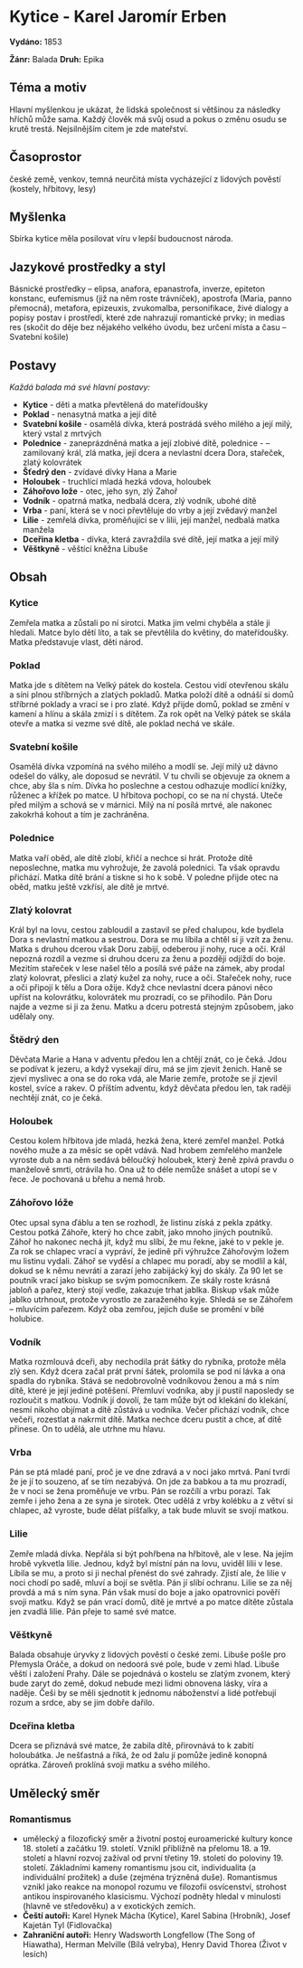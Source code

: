 # Kytice - Karel Jaromír Erben

**Vydáno:** 1853

**Žánr:** Balada **Druh:** Epika

## Téma a motiv

Hlavní myšlenkou je ukázat, že lidská společnost si většinou za následky hříchů může sama. Každý člověk má svůj osud a pokus o změnu osudu se krutě trestá. Nejsilnějším citem je zde mateřství.

## Časoprostor

české země, venkov, temná neurčitá místa vycházející z lidových pověstí (kostely, hřbitovy, lesy)

## Myšlenka

Sbírka kytice měla posilovat víru v lepší budoucnost národa. 

## Jazykové prostředky a styl

Básnické prostředky – elipsa, anafora, epanastrofa, inverze, epiteton konstanc, eufemismus (již na něm roste trávníček), apostrofa (Maria, panno přemocná), metafora, epizeuxis, zvukomalba, personifikace, živé dialogy a popisy postav i prostředí, které zde nahrazují romantické prvky; in medias res (skočit do děje bez nějakého velkého úvodu, bez určení místa a času – Svatební košile)

## Postavy

*Každá balada má své hlavní postavy:*

- **Kytice** - děti a matka převtělená do mateřídoušky
- **Poklad** - nenasytná matka a její dítě
- **Svatební košile** - osamělá dívka, která postrádá svého milého a její milý, který vstal z mrtvých
- **Polednice** - zaneprázdněná matka a její zlobivé dítě, polednice - – zamilovaný král, zlá matka, její dcera a nevlastní dcera Dora, stařeček, zlatý kolovrátek
- **Šťedrý den** - zvídavé dívky Hana a Marie
- **Holoubek** - truchlící mladá hezká vdova, holoubek
- **Záhořovo lože** - otec, jeho syn, zlý Zahoř
- **Vodník** - opatrná matka, nedbalá dcera, zlý vodník, ubohé dítě
- **Vrba** - paní, která se v noci převtěluje do vrby a její zvědavý manžel
- **Lilie** - zemřelá dívka, proměňující se v lilii, její manžel, nedbalá matka manžela
- **Dceřina kletba** - dívka, která zavraždila své dítě, její matka a její milý
- **Věštkyně** - věštící kněžna Libuše


## Obsah

### Kytice

Zemřela matka a zůstali po ní sirotci. Matka jim velmi chyběla a stále ji hledali. Matce bylo dětí líto, a tak se převtělila do květiny, do mateřídoušky. Matka představuje vlast, děti národ.

### Poklad

Matka jde s dítětem na Velký pátek do kostela. Cestou vidí otevřenou skálu a síni plnou stříbrných a zlatých pokladů. Matka položí dítě a odnáší si domů stříbrné poklady a vrací se i pro zlaté. Když přijde domů, poklad se změní v kamení a hlínu a skála zmizí i s dítětem. Za rok opět na Velký pátek se skála otevře a matka si vezme své dítě, ale poklad nechá ve skále.

### Svatební košile

Osamělá dívka vzpomíná na svého milého a modlí se. Její milý už dávno odešel do války, ale doposud se nevrátil. V tu chvíli se objevuje za oknem a chce, aby šla s ním. Dívka ho poslechne a cestou odhazuje modlící knížky, růženec a křížek po matce. U hřbitova pochopí, co se na ní chystá. Uteče před milým a schová se v márnici. Milý na ní posílá mrtvé, ale nakonec zakokrhá kohout a tím je zachráněna.

### Polednice

Matka vaří oběd, ale dítě zlobí, křičí a nechce si hrát. Protože dítě neposlechne, matka mu vyhrožuje, že zavolá polednici. Ta však opravdu přichází. Matka dítě brání a tiskne si ho k sobě. V poledne přijde otec na oběd, matku ještě vzkřísí, ale dítě je mrtvé.

### Zlatý kolovrat

Král byl na lovu, cestou zabloudil a zastavil se před chalupou, kde bydlela Dora s nevlastní matkou a sestrou. Dora se mu líbila a chtěl si ji vzít za ženu. Matka s druhou dcerou však Doru zabijí, odeberou jí nohy, ruce a oči. Král nepozná rozdíl a vezme si druhou dceru za ženu a později odjíždí do boje. Mezitím stařeček v lese našel tělo a posílá své páže na zámek, aby prodal zlatý kolovrat, přeslici a zlatý kužel za nohy, ruce a oči. Stařeček nohy, ruce a oči připojí k tělu a Dora ožije. Když chce nevlastní dcera pánovi něco upříst na kolovrátku, kolovrátek mu prozradí, co se přihodilo. Pán Doru najde a vezme si ji za ženu. Matku a dceru potrestá stejným způsobem, jako udělaly ony.

### Štědrý den

Děvčata Marie a Hana v adventu předou len a chtějí znát, co je čeká. Jdou se podívat k jezeru, a když vysekají díru, má se jim zjevit ženich. Haně se zjeví myslivec a ona se do roka vdá, ale Marie zemře, protože se jí zjevil kostel, svíce a rakev. O příštím adventu, když děvčata předou len, tak raději nechtějí znát, co je čeká.

### Holoubek

Cestou kolem hřbitova jde mladá, hezká žena, které zemřel manžel. Potká nového muže a za měsíc se opět vdává. Nad hrobem zemřelého manžele vyroste dub a na něm sedává běloučký holoubek, který ženě zpívá pravdu o manželově smrti, otrávila ho. Ona už to déle nemůže snášet a utopí se v řece. Je pochovaná u břehu a nemá hrob.

### Záhořovo lóže

Otec upsal syna ďáblu a ten se rozhodl, že listinu získá z pekla zpátky. Cestou potká Záhoře, který ho chce zabít, jako mnoho jiných poutníků. Záhoř ho nakonec nechá jít, když mu slíbí, že mu řekne, jaké to v pekle je. Za rok se chlapec vrací a vypráví, že jedině při výhružce Záhořovým ložem mu listinu vydali. Záhoř se vyděsí a chlapec mu poradí, aby se modlil a kál, dokud se k němu nevrátí a zarazí jeho zabijácký kyj do skály. Za 90 let se poutník vrací jako biskup se svým pomocníkem. Ze skály roste krásná jabloň a pařez, který stojí vedle, zakazuje trhat jablka. Biskup však může jablko utrhnout, protože vyrostlo ze zaraženého kyje. Shledá se se Záhořem – mluvícím pařezem. Když oba zemřou, jejich duše se promění v bílé holubice.

### Vodník

Matka rozmlouvá dceři, aby nechodila prát šátky do rybníka, protože měla zlý sen. Když dcera začal prát první šátek, prolomila se pod ní lávka a ona spadla do rybníka. Stává se nedobrovolně vodníkovou ženou a má s ním dítě, které je její jediné potěšení. Přemluví vodníka, aby jí pustil naposledy se rozloučit s matkou. Vodník jí dovolí, že tam může být od klekání do klekání, nesmí nikoho objímat a dítě zůstává u vodníka. Večer přichází vodník, chce večeři, rozestlat a nakrmit dítě. Matka nechce dceru pustit a chce, ať dítě přinese. On to udělá, ale utrhne mu hlavu.

### Vrba

Pán se ptá mladé paní, proč je ve dne zdravá a v noci jako mrtvá. Paní tvrdí že je jí to souzeno, ať se tím nezabývá. On jde za babkou a ta mu prozradí, že v noci se žena proměňuje ve vrbu. Pán se rozčílí a vrbu porazí. Tak zemře i jeho žena a ze syna je sirotek. Otec udělá z vrby kolébku a z větví si chlapec, až vyroste, bude dělat píšťalky, a tak bude mluvit se svojí matkou.

### Lilie

Zemře mladá dívka. Nepřála si být pohřbena na hřbitově, ale v lese. Na jejím hrobě vykvetla lilie. Jednou, když byl místní pán na lovu, uviděl lilii v lese. Líbila se mu, a proto si ji nechal přenést do své zahrady. Zjistí ale, že lilie v noci chodí po sadě, mluví a bojí se světla. Pán jí slíbí ochranu. Lilie se za něj provdá a má s ním syna. Pán však musí do boje a jako opatrovnici pověří svoji matku. Když se pán vrací domů, dítě je mrtvé a po matce dítěte zůstala jen zvadlá lilie. Pán přeje to samé své matce.

### Věštkyně

Balada obsahuje úryvky z lidových pověstí o české zemi. Libuše pošle pro Přemysla Oráče, a dokud on nedoorá své pole, bude v zemi hlad. Libuše věští i založení Prahy. Dále se pojednává o kostelu se zlatým zvonem, který bude zaryt do země, dokud nebude mezi lidmi obnovena lásky, víra a naděje. Češi by se měli sjednotit k jednomu náboženství a lidé potřebují rozum a srdce, aby se jim dobře dařilo.

### Dceřina kletba

Dcera se přiznává své matce, že zabila dítě, přirovnává to k zabití holoubátka. Je nešťastná a říká, že od žalu jí pomůže jedině konopná oprátka. Zároveň proklíná svoji matku a svého milého.


## Umělecký směr

### Romantismus

- umělecký a filozofický směr a životní postoj euroamerické kultury konce 18. století a začátku 19. století. Vznikl přibližně na přelomu 18. a 19. století a hlavní rozvoj zažíval od první třetiny 19. století do poloviny 19. století. Základními kameny romantismu jsou cit, individualita (a individuální prožitek) a duše (zejména trýzněná duše). Romantismus vznikl jako reakce na monopol rozumu ve filozofii osvícenství, strohost antikou inspirovaného klasicismu. Výchozí podněty hledal v minulosti (hlavně ve středověku) a v exotických zemích.
- **Čeští autoři:** Karel Hynek Mácha (Kytice), Karel Sabina (Hrobník), Josef Kajetán Tyl (Fidlovačka)
- **Zahraniční autoři:** Henry Wadsworth Longfellow (The Song of Hiawatha), Herman Melville (Bílá velryba), Henry David Thorea (Život v lesích)